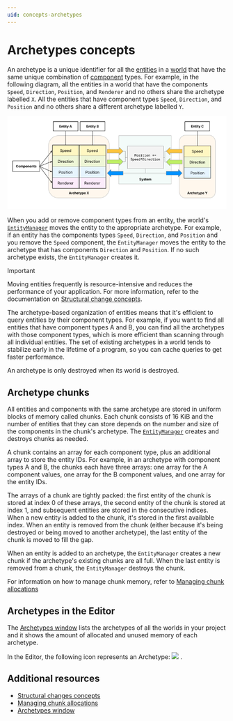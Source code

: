 ```yaml
---
uid: concepts-archetypes
---
```


# Archetypes concepts

An archetype is a unique identifier for all the [entities](concepts-entities.md) in a [world](concepts-worlds.md) that have the same unique combination of [component](concepts-components.md) types. For example, in the following diagram, all the entities in a world that have the components `Speed`, `Direction`, `Position`, and `Renderer` and no others share the archetype labelled `X`. All the entities that have component types `Speed`, `Direction`, and `Position` and no others share a different archetype labelled `Y`. 

![](images/entities-concepts.png)

When you add or remove component types from an entity, the world's [`EntityManager`](xref:Unity.Entities.EntityManager) moves the entity to the appropriate archetype. For example, if an entity has the components types `Speed`, `Direction`, and `Position` and you remove the `Speed` component, the `EntityManager` moves the entity to the archetype that has components `Direction` and `Position`. If no such archetype exists, the `EntityManager` creates it. 


>[!IMPORTANT]
>Moving entities frequently is resource-intensive and reduces the performance of your application. For more information, refer to the documentation on  [Structural change concepts](concepts-structural-changes.md).

The archetype-based organization of entities means that it's efficient to query entities by their component types. For example, if you want to find all entities that have component types A and B, you can find all the archetypes with those component types, which is more efficient than scanning through all individual entities. The set of existing archetypes in a world tends to stabilize early in the lifetime of a program, so you can cache queries to get faster performance.

An archetype is only destroyed when its world is destroyed.

## Archetype chunks

All entities and components with the same archetype are stored in uniform blocks of memory called chunks. Each chunk consists of 16 KiB and the number of entities that they can store depends on the number and size of the components in the chunk's archetype. The [`EntityManager`](xref:Unity.Entities.EntityManager) creates and destroys chunks as needed.

A chunk contains an array for each component type, plus an additional array to store the entity IDs. For example, in an archetype with component types A and B, the chunks each have three arrays: one array for the A component values, one array for the B component values, and one array for the entity IDs.

The arrays of a chunk are tightly packed: the first entity of the chunk is stored at index 0 of these arrays, the second entity of the chunk is stored at index 1, and subsequent entities are stored in the consecutive indices. When a new entity is added to the chunk, it's stored in the first available index. When an entity is removed from the chunk (either because it's being destroyed or being moved to another archetype), the last entity of the chunk is moved to fill the gap.

When an entity is added to an archetype, the `EntityManager` creates a new chunk if the archetype's existing chunks are all full. When the last entity is removed from a chunk, the `EntityManager` destroys the chunk.

For information on how to manage chunk memory, refer to [Managing chunk allocations](performance-chunk-allocations.md)

## Archetypes in the Editor

The [Archetypes window](editor-archetypes-window.md) lists the archetypes of all the worlds in your project and it shows the amount of allocated and unused memory of each archetype.

In the Editor, the following icon represents an Archetype: ![](images/editor-archetype-icon.png) . 

## Additional resources

* [Structural changes concepts](concepts-structural-changes.md)
* [Managing chunk allocations](performance-chunk-allocations.md)
* [Archetypes window](editor-archetypes-window.md)